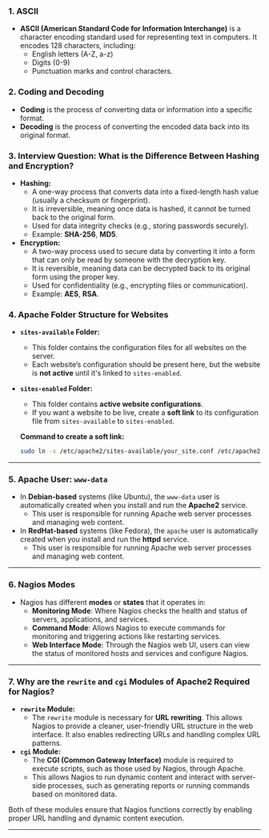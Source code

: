 ### **1. ASCII**

- **ASCII (American Standard Code for Information Interchange)** is a character encoding standard used for representing text in computers. It encodes 128 characters, including:
    - English letters (A-Z, a-z)
    - Digits (0-9)
    - Punctuation marks and control characters.

### **2. Coding and Decoding**

- **Coding** is the process of converting data or information into a specific format.
- **Decoding** is the process of converting the encoded data back into its original format.

### **3. Interview Question: What is the Difference Between Hashing and Encryption?**

- **Hashing:**
    - A one-way process that converts data into a fixed-length hash value (usually a checksum or fingerprint).
    - It is irreversible, meaning once data is hashed, it cannot be turned back to the original form.
    - Used for data integrity checks (e.g., storing passwords securely).
    - Example: **SHA-256**, **MD5**.
- **Encryption:**
    - A two-way process used to secure data by converting it into a form that can only be read by someone with the decryption key.
    - It is reversible, meaning data can be decrypted back to its original form using the proper key.
    - Used for confidentiality (e.g., encrypting files or communication).
    - Example: **AES**, **RSA**.

### **4. Apache Folder Structure for Websites**

- **`sites-available` Folder:**
    
    - This folder contains the configuration files for all websites on the server.
    - Each website’s configuration should be present here, but the website is **not active** until it's linked to `sites-enabled`.
- **`sites-enabled` Folder:**
    
    - This folder contains **active website configurations**.
    - If you want a website to be live, create a **soft link** to its configuration file from `sites-available` to `sites-enabled`.
    
    **Command to create a soft link:**
    
    ```bash
    sudo ln -s /etc/apache2/sites-available/your_site.conf /etc/apache2/sites-enabled/
    ```
    

---

### **5. Apache User: `www-data`**

- In **Debian-based** systems (like Ubuntu), the `www-data` user is automatically created when you install and run the **Apache2** service.
    - This user is responsible for running Apache web server processes and managing web content.
- In **RedHat-based** systems (like Fedora), the `apache` user is automatically created when you install and run the **httpd** service.
	- This user is responsible for running Apache web server processes and managing web content.

---

### **6. Nagios Modes**

- Nagios has different **modes** or **states** that it operates in:
    - **Monitoring Mode**: Where Nagios checks the health and status of servers, applications, and services.
    - **Command Mode**: Allows Nagios to execute commands for monitoring and triggering actions like restarting services.
    - **Web Interface Mode**: Through the Nagios web UI, users can view the status of monitored hosts and services and configure Nagios.

---

### **7. Why are the `rewrite` and `cgi` Modules of Apache2 Required for Nagios?**

- **`rewrite` Module:**
    - The `rewrite` module is necessary for **URL rewriting**. This allows Nagios to provide a cleaner, user-friendly URL structure in the web interface. It also enables redirecting URLs and handling complex URL patterns.
- **`cgi` Module:**
    - The **CGI (Common Gateway Interface)** module is required to execute scripts, such as those used by Nagios, through Apache.
    - This allows Nagios to run dynamic content and interact with server-side processes, such as generating reports or running commands based on monitored data.

Both of these modules ensure that Nagios functions correctly by enabling proper URL handling and dynamic content execution.

---